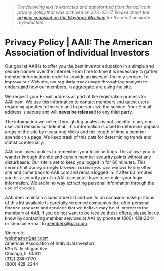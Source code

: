 > *The following text is extracted and transformed from the aaii.com privacy policy that was archived on 2011-05-17. Please check the [original snapshot on the Wayback Machine](https://web.archive.org/web/20110517220232id_/http%3A//www.aaii.com/privacy) for the most accurate reproduction.*

# Privacy Policy | AAII: The American Association of Individual Investors

Our goal at AAII is to offer you the best investor education in a simple and secure manner over the Internet. From time to time it is necessary to gather member information in order to provide an investor-friendly service. To improve our Web site, we regularly track usage through log analysis to understand how our members, in aggregate, are using the site. 

We request your E-mail address as part of the registration process for AAII.com. We use this information to contact members and guest users regarding updates to the site and to personalize the service. Your E-mail address is secure and will **never be released** to any third party. 

The information we collect through log analysis is not specific to any one user and remains confidential. This information is used to determine popular areas of the site by measuring clicks and the length of time a member spends on a page. We keep track of this data for determining trends and statistics internally. 

AAII.com uses cookies to remember your login settings. This allows you to wander through the site and certain member security points without any disturbance. Our site is set to keep you logged in for 60 minutes. This means that during a single browser session you can wander to any other site and come back to AAII.com and remain logged in. If after 60 minutes you hit a security point in AAII.com you'll have to re-enter your login information. We are in no way extracting personal information through the use of cookies. 

AAII does maintain a subscriber list and we do on occasion make portions of this list available to carefully screened companies that offer personal finance products and services that we believe may be of interest to the members of AAII. If you do not want to be receive these offers, please let us know by contacting member services at AAII by phone at (800) 428-2244 or send an e-mail to [members@aaii.com](mailto:members@aaii.com). 

Sincerely,  
[webmaster@aaii.com](mailto:webmaster@aaii.com)  
American Association of Individual Investors  
625 N. Michigan Ave.  
Chicago, IL 60611  
(312) 280-0170  
(800) 428-2244 
